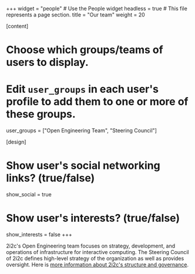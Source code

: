 +++
widget = "people"  # Use the People widget
headless = true  # This file represents a page section.
title = "Our team"
weight = 20

[content]
  # Choose which groups/teams of users to display.
  #   Edit `user_groups` in each user's profile to add them to one or more of these groups.
  user_groups = ["Open Engineering Team", "Steering Council"]

[design]
  # Show user's social networking links? (true/false)
  show_social = true

  # Show user's interests? (true/false)
  show_interests = false
+++

2i2c's Open Engineering team focuses on strategy, development, and operations of infrastructure for interactive computing. The Steering Council of 2i2c defines high-level strategy of the organization as well as provides oversight. Here is [more information about 2i2c's structure and governance](https://2i2c.org/team-compass/about/structure/).
